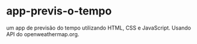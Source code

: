 # app-previs-o-tempo
um app de previsão do tempo utilizando HTML, CSS e JavaScript. Usando API do openweathermap.org.
